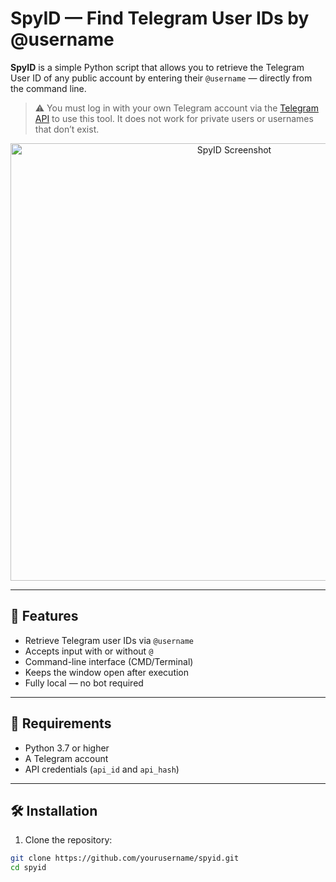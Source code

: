 #  SpyID — Find Telegram User IDs by @username

**SpyID** is a simple Python script that allows you to retrieve the Telegram User ID of any public account by entering their `@username` — directly from the command line.

> ⚠️ You must log in with your own Telegram account via the [Telegram API](https://my.telegram.org) to use this tool. It does not work for private users or usernames that don’t exist.

<p align="center">
<img src="https://media.discordapp.net/attachments/1356317980950007808/1360400866338672770/BMRERERERGRFyyBiIiIiIiISAckEBEREREREemABCIiIiIiIiIdkEBERERERESkAxKIiIiIiIiIdEACERERERERkQ5IICIiIiIiItIBCUREREREREQ6IIGIiIiIiIhIByQQERERERER6YAEIiIiIiIiIh2QQERERERERKQDEoiIiIiIiIh0QAIRERERERGRDkggIiIiIiIi0gEJRERERERERDoggYiIiIiIiEgHJBARERERERHpgAQiIiIiIiIiHZBAREREREREpAMSiIiIiIiIiHRAAhEREREREZEOSCAiIiIiIiLSAf8P0hMNRNMyOcAAAAASUVORK5CYII.png?ex=67fcf5c9&is=67fba449&hm=f9b379c16adc751b6224b56d0ddf2aacbc02a71891f8bdd40bf1b4862d67ca32&=&format=webp&quality=lossless&width=1044&height=349" width="700" alt="SpyID Screenshot">
</p>

---

## 🚀 Features

- Retrieve Telegram user IDs via `@username`
- Accepts input with or without `@`
- Command-line interface (CMD/Terminal)
- Keeps the window open after execution
- Fully local — no bot required

---

## 🧩 Requirements

- Python 3.7 or higher
- A Telegram account
- API credentials (`api_id` and `api_hash`)

---

## 🛠️ Installation

1. Clone the repository:

```bash
git clone https://github.com/yourusername/spyid.git
cd spyid
